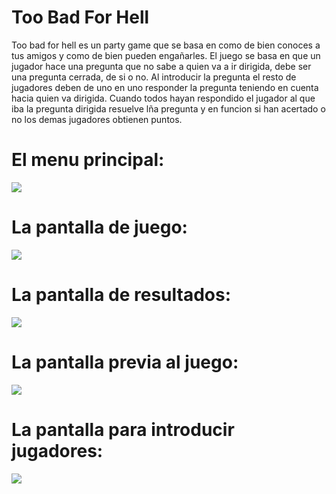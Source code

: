 # Too Bad For Hell

Too bad for hell es un party game que se basa en como de bien conoces a tus amigos y como de bien pueden engañarles.
El juego se basa en que un jugador hace una pregunta que no sabe a quien va a ir dirigida, debe ser una pregunta cerrada, de si o no.
Al introducir la pregunta el resto de jugadores deben de uno en uno responder la pregunta teniendo en cuenta hacia quien va dirigida. Cuando todos hayan respondido el jugador al que iba la pregunta dirigida resuelve lña pregunta y en funcion si han acertado o no los demas jugadores obtienen puntos.

# El menu principal:
![](https://i.gyazo.com/33aae577f564cb90d38a8b9dd14cc4ae.png)


# La pantalla de juego:
![](https://gyazo.com/0fecddd0267e9ef411b074188829b781)


# La pantalla de resultados:
![](https://i.gyazo.com/4cba7b6580ea4d6400e931a71a14ca40.png)


# La pantalla previa al juego:
![](https://i.gyazo.com/54b68709df6ce5c73e61cdf62f569f07.png)


# La pantalla para introducir jugadores:
![](https://i.gyazo.com/87686e89d9276c98086267a330bfd877.png)
